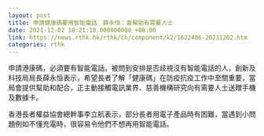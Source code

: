 ```yaml
---
layout: post
title: 申請健康碼要用智能電話　薛永恒：會幫助有需要人士
date: 2021-12-02 18:21:18.000000000 +08:00
link: https://news.rthk.hk/rthk/ch/component/k2/1622486-20211202.htm
categories: rthk
---
```


申請港康碼，必須要有智能電話。被問到安排是否歧視沒有智能電話的人，創新及科技局局長薛永恒表示，希望長者了解「健康碼」在防疫抗疫工作中至關重要，當局會提供幫助和配合，正主動接觸電訊業界、慈善機構研究向有需要人士送贈手機及數據卡。

香港長者權益協會總幹事李立航表示，部分長者用電子產品時有困難，當遇到小問題例如不懂充電時，很容易令他們不想再用智能電話。

